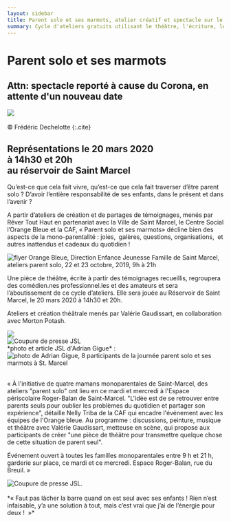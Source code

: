 ```yaml
---
layout: sidebar
title: Parent solo et ses marmots, atelier créatif et spectacle sur le thème de la parentalité à Saint Marcel et Châlon sur Saône.
summary: Cycle d'ateliers gratuits utilisant le théâtre, l'écriture, le chant, l'art thérapie, dans le but de l'écriture et de la représentation d'une pièce de théâtre réunissant une équipe amateure et professionnelle et explorant toutes les facettes de la monoparentalité.
---
```


<h1>Parent solo et ses marmots</h1>
<h2>Attn: spectacle reporté à cause du Corona, en attente d'un nouveau date</h2>
<div class="center-big-block">
    <img src="https://res.cloudinary.com/dnxcesebo/image/upload/v1581649257/Affiche-parent-solo_jumrye.jpg">
</div><br>
© Frédéric Dechelotte
{:.cite}
<h2>Représentations le 20 mars 2020 <br>à 14h30 et 20h <br>au réservoir de Saint Marcel</h2>

Qu’est-ce que cela fait vivre, qu’est-ce que cela fait traverser d’être parent solo ? D’avoir l’entière responsabilité de ses enfants, dans le présent et dans l’avenir ?

A partir d’ateliers de création et de partages de témoignages, menés par Rêver Tout Haut en partenariat avec la Ville de Saint Marcel, le Centre Social l’Orange Bleue et la CAF, « Parent solo et ses marmots» décline bien des aspects de la mono-parentalité : joies,  galères, questions, organisations,  et autres inattendus et cadeaux du quotidien !
 
<div class="all-across thumbnail"><img src="https://res.cloudinary.com/dnxcesebo/image/upload/v1568298918/Fly_ateliers_projet_parent_solo_hc8fe1.jpg" alt="flyer Orange Bleue, Direction Enfance Jeunesse Famille de Saint Marcel, ateliers parent solo, 22 et 23 octobre, 2019, 9h à 21h"></div>

Une pièce de théâtre, écrite à partir des témoignages recueillis, regroupera des comédien.nes professionnel.les et des amateurs et sera l’aboutissement de ce cycle d’ateliers.
Elle sera jouée au Réservoir de Saint Marcel, le 20 mars 2020 à 14h30 et 20h.

Ateliers et création théâtrale menés par Valérie Gaudissart, en collaboration avec Morton Potash.

<div class="left-side-100">
  <img src="https://res.cloudinary.com/dnxcesebo/image/upload/v1571904137/jsl-banner_cykvqm.png">
</div>
<div class="left-side-100">
  <img src="https://res.cloudinary.com/dnxcesebo/image/upload/v1571903094/jsl-blurb-2019-10-22-12h16_zqzkk4.png" alt="Coupure de presse JSL">
</div>
*photo et article JSL d'Adrian Gigue* :
<div class="center-big-block">
<img src="https://res.cloudinary.com/dnxcesebo/image/upload/v1571891543/jsl2019-10-22-AdrianGuigue_ahgarw.jpg" alt="photo de Adrian Gigue, 8 participants de la journée parent solo et ses marmots à St. Marcel">
</div><br>



«&nbsp;À l'initiative de quatre mamans monoparentales de Saint-Marcel, des ateliers "parent solo" ont lieu en ce mardi et mercredi à l'Espace périscolaire Roger-Balan de Saint-Marcel. "L'idée est de se retrouver entre parents seuls pour oublier les problèmes du quotidien et partager son expérience", détaille Nelly Triba de la CAF qui encadre l'événement avec les équipes de l'Orange bleue. Au programme : discussions, peinture, musique et théâtre avec Valérie Gaudissart, metteuse en scène, qui propose aux participants de créer "une pièce de théâtre pour transmettre quelque chose de cette situation de parent seul".

Événement ouvert à toutes les familles monoparentales entre 9 h et 21 h, garderie sur place, ce mardi et ce mercredi. Espace Roger-Balan, rue du Breuil. »

<div class="left-side-100">
  <img src="https://res.cloudinary.com/dnxcesebo/image/upload/v1571892947/jsl-blurb2019-10-22-22h30_mhy3pg.png" alt="Coupure de presse JSL.">
</div>
<br>
*«&nbsp;Faut pas lâcher la barre quand on est seul avec ses enfants ! Rien n’est infaisable, y’a une solution à tout, mais c’est vrai que j’ai de l’énergie pour deux ! &nbsp;»*

